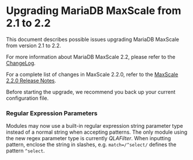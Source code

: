 # Upgrading MariaDB MaxScale from 2.1 to 2.2

This document describes possible issues upgrading MariaDB MaxScale from version
2.1 to 2.2.

For more information about MariaDB MaxScale 2.2, please refer to the
[ChangeLog](../Changelog.md).

For a complete list of changes in MaxScale 2.2.0, refer to the
[MaxScale 2.2.0 Release Notes](../Release-Notes/MaxScale-2.2.0-Release-Notes.md).

Before starting the upgrade, we recommend you back up your current configuration
file.

### Regular Expression Parameters

Modules may now use a built-in regular expression string parameter type instead
of a normal string when accepting patterns. The only module using the new regex
parameter type is currently *QLAFilter*. When inputting pattern, enclose the
string in slashes, e.g. `match=/^select/` defines the pattern `^select`.
